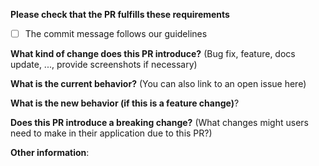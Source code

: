 **Please check that the PR fulfills these requirements**
- [ ] The commit message follows our guidelines

**What kind of change does this PR introduce?** (Bug fix, feature, docs update, ..., provide screenshots if necessary)

**What is the current behavior?** (You can also link to an open issue here)

**What is the new behavior (if this is a feature change)**?

**Does this PR introduce a breaking change?** (What changes might users need to make in their application due to this PR?)

**Other information**:
